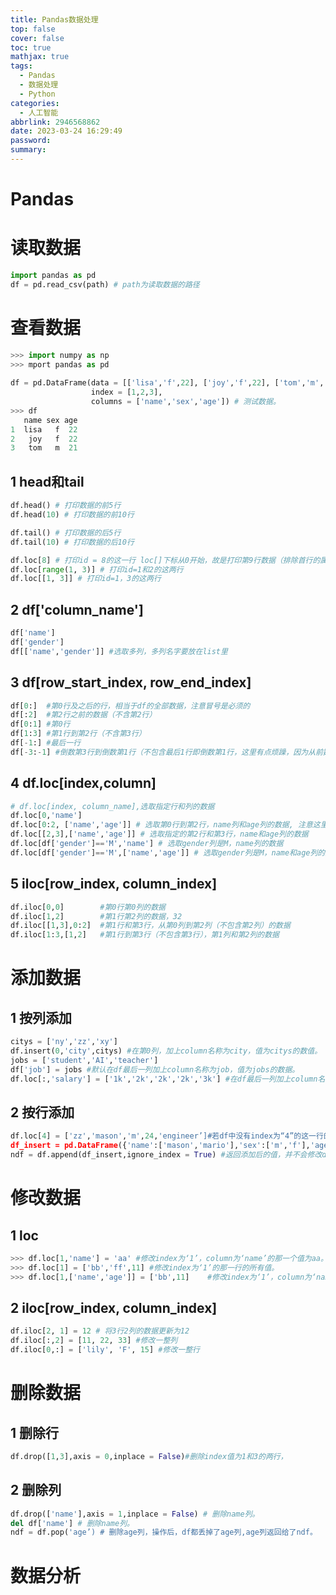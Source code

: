 ```yaml
---
title: Pandas数据处理
top: false
cover: false
toc: true
mathjax: true
tags:
  - Pandas
  - 数据处理
  - Python
categories:
  - 人工智能
abbrlink: 2946568862
date: 2023-03-24 16:29:49
password:
summary:
---
```


# Pandas

# 读取数据

```python
import pandas as pd
df = pd.read_csv(path) # path为读取数据的路径
```

# 查看数据

```python
>>> import numpy as np
>>> mport pandas as pd
 
df = pd.DataFrame(data = [['lisa','f',22], ['joy','f',22], ['tom','m','21']],
                  index = [1,2,3],
                  columns = ['name','sex','age']) # 测试数据。
>>> df
   name sex age
1  lisa   f  22
2   joy   f  22
3   tom   m  21
```

## 1 head和tail

```python
df.head() # 打印数据的前5行
df.head(10) # 打印数据的前10行

df.tail() # 打印数据的后5行
df.tail(10) # 打印数据的后10行

df.loc[8] # 打印id = 8的这一行 loc[]下标从0开始，故是打印第9行数据（排除首行的属性名）
df.loc[range(1, 3)] # 打印id=1和2的这两行
df.loc[[1, 3]] # 打印id=1，3的这两行
```

## 2 df['column_name']

```python
df['name']
df['gender']
df[['name','gender']] #选取多列，多列名字要放在list里
```

## 3 df[row_start_index, row_end_index] 

```python
df[0:]	#第0行及之后的行，相当于df的全部数据，注意冒号是必须的
df[:2]	#第2行之前的数据（不含第2行）
df[0:1]	#第0行
df[1:3] #第1行到第2行（不含第3行）
df[-1:] #最后一行
df[-3:-1] #倒数第3行到倒数第1行（不包含最后1行即倒数第1行，这里有点烦躁，因为从前数时从第0行开始，从后数就是-1行开始，毕竟没有-0）
```

## 4 df.loc[index,column]

```python
# df.loc[index, column_name],选取指定行和列的数据
df.loc[0,'name']
df.loc[0:2, ['name','age']] # 选取第0行到第2行，name列和age列的数据, 注意这里的行选取是包含下标的。
df.loc[[2,3],['name','age']] # 选取指定的第2行和第3行，name和age列的数据
df.loc[df['gender']=='M','name'] # 选取gender列是M，name列的数据
df.loc[df['gender']=='M',['name','age']] # 选取gender列是M，name和age列的数据
```

## 5 iloc[row_index, column_index]

```python
df.iloc[0,0]		#第0行第0列的数据
df.iloc[1,2]		#第1行第2列的数据，32
df.iloc[[1,3],0:2]	#第1行和第3行，从第0列到第2列（不包含第2列）的数据
df.iloc[1:3,[1,2]	#第1行到第3行（不包含第3行），第1列和第2列的数据
```

# 添加数据

## 1 按列添加

```python
citys = ['ny','zz','xy']
df.insert(0,'city',citys) #在第0列，加上column名称为city，值为citys的数值。
jobs = ['student','AI','teacher']
df['job'] = jobs #默认在df最后一列加上column名称为job，值为jobs的数据。
df.loc[:,'salary'] = ['1k','2k','2k','2k','3k'] #在df最后一列加上column名称为salary，值为等号右边数据。
```



## 2 按行添加

```python
df.loc[4] = ['zz','mason','m',24,'engineer’]#若df中没有index为“4”的这一行的话，该行代码作用是往df中加一行index为“4”，值为等号右边值的数据。若df中已经有index为“4”的这一行，则该行代码作用是把df中index为“4”的这一行修改为等号右边数据。
df_insert = pd.DataFrame({'name':['mason','mario'],'sex':['m','f'],'age':[21,22]},index = [4,5])
ndf = df.append(df_insert,ignore_index = True) #返回添加后的值，并不会修改df的值。ignore_index默认为False，意思是不忽略index值，即生成的新的ndf的index采用df_insert中的index值。若为True，则新的ndf的index值不使用df_insert中的index值，而是自己默认生成。
```



# 修改数据

## 1 loc

```python
>>> df.loc[1,'name'] = 'aa' #修改index为‘1’，column为‘name’的那一个值为aa。
>>> df.loc[1] = ['bb','ff',11] #修改index为‘1’的那一行的所有值。
>>> df.loc[1,['name','age']] = ['bb',11]    #修改index为‘1’，column为‘name’的那一个值为bb，age列的值为11。
```



## 2 iloc[row_index, column_index]

```python
df.iloc[2, 1] = 12 # 将3行2列的数据更新为12
df.iloc[:,2] = [11, 22, 33] #修改一整列
df.iloc[0,:] = ['lily', 'F', 15] #修改一整行
```

# 删除数据

## 1 删除行

```python
df.drop([1,3],axis = 0,inplace = False)#删除index值为1和3的两行，
```

## 2 删除列

```python
df.drop(['name'],axis = 1,inplace = False) # 删除name列。
del df['name'] # 删除name列。
ndf = df.pop('age’) # 删除age列，操作后，df都丢掉了age列,age列返回给了ndf。
```

# 数据分析

